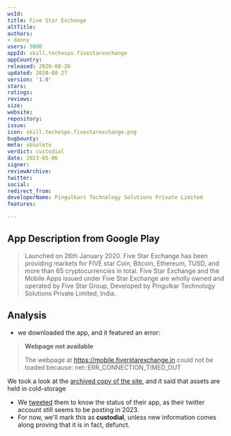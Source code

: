 ```yaml
---
wsId: 
title: Five Star Exchange
altTitle: 
authors:
- danny
users: 5000
appId: skill.techespo.fivestarexchange
appCountry: 
released: 2020-08-26
updated: 2020-08-27
version: '1.0'
stars: 
ratings: 
reviews: 
size: 
website: 
repository: 
issue: 
icon: skill.techespo.fivestarexchange.png
bugbounty: 
meta: obsolete
verdict: custodial
date: 2023-05-06
signer: 
reviewArchive: 
twitter: 
social: 
redirect_from: 
developerName: Pingulkars Technology Solutions Private Limited
features: 

---
```


## App Description from Google Play 

> Launched on 26th January 2020. Five Star Exchange has been providing markets for FIVE star Coin, Bitcoin, Ethereum, TUSD, and more than 65 cryptocurrencies in total. Five  Star Exchange and the Mobile Apps issued under Five Star Exchange are wholly owned and operated by Five Star Group, Developed by Pingulkar Technology Solutions Private Limited, India.

## Analysis 

- we downloaded the app, and it featured an error:

> **Webpage not available**
>
> The webpage at https://mobile.fiverstarexchange.in could not be loaded because: net::ERR_CONNECTION_TIMED_OUT

We took a look at the [archived copy of the site](https://web.archive.org/web/20230410225217/https://www.fivestarexchange.in/), and it said that assets are held in cold-storage 
- We [tweeted](https://twitter.com/BitcoinWalletz/status/1654725978634203139) them to know the status of their app, as their twitter account still seems to be posting in 2023. 
- For now, we'll mark this as **custodial**, unless new information comes along proving that it is in fact, defunct.
